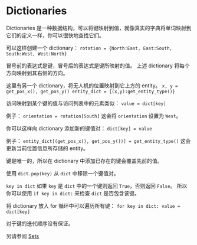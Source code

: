 # Dictionaries
Dictionaries 是一种数据结构，可以将键映射到值，就像真实的字典将单词映射到它们的定义一样，你可以很快地查找它们。

可以这样创建一个 dictionary：
`rotation = {North:East, East:South, South:West, West:North}`

冒号前的表达式是键，冒号后的表达式是键所映射的值。
上述 dictionary 将每个方向映射到其右侧的方向。

这里有另一个 dictionary，将无人机的位置映射到它上方的 entity。
`x, y = get_pos_x(), get_pos_y()
entity_dict = {(x,y):get_entity_type()}`

访问映射到某个键的值与访问列表中的元素类似：
`value = dict[key]`

例子：
`orientation = rotation[South]`
这会将 `orientation` 设置为 `West`。

你可以这样向 dictionary 添加新的键值对：
`dict[key] = value`

例子：
`entity_dict[(get_pos_x(), get_pos_y())] = get_entity_type()`
这会更新当前位置信息所存储的 entity。

键是唯一的，所以在 dictionary 中添加已存在的键会覆盖先前的值。

使用 `dict.pop(key)` 从 `dict` 中移除一个键值对。

`key in dict` 如果 `key` 是 `dict` 中的一个键则返回 `True`，否则返回 `False`。
所以你可以使用 `if key in dict:` 来检查 `dict` 是否包含该键。

将 dictionary 放入 for 循环中可以遍历所有键：
`for key in dict:
	value = dict[key]`

对于键的迭代顺序没有保证。

另请参阅 [Sets](docs/scripting/sets.md)